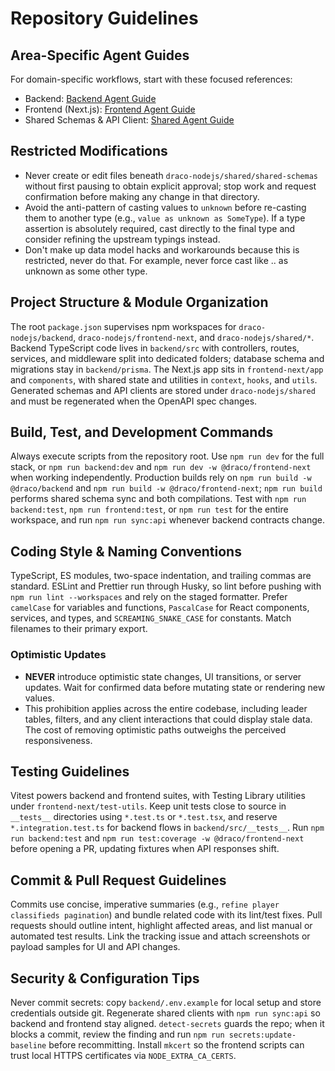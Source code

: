 # Repository Guidelines

## Area-Specific Agent Guides
For domain-specific workflows, start with these focused references:

- Backend: [Backend Agent Guide](draco-nodejs/backend/AGENTS.md)
- Frontend (Next.js): [Frontend Agent Guide](draco-nodejs/frontend-next/AGENTS.md)
- Shared Schemas & API Client: [Shared Agent Guide](draco-nodejs/shared/AGENTS.md)

## Restricted Modifications
- Never create or edit files beneath `draco-nodejs/shared/shared-schemas` without first pausing to obtain explicit approval; stop work and request confirmation before making any change in that directory.
- Avoid the anti-pattern of casting values to `unknown` before re-casting them to another type (e.g., `value as unknown as SomeType`). If a type assertion is absolutely required, cast directly to the final type and consider refining the upstream typings instead.
- Don't make up data model hacks and workarounds because this is restricted, never do that. For example, never force cast like .. as unknown as some other type.

## Project Structure & Module Organization
The root `package.json` supervises npm workspaces for `draco-nodejs/backend`, `draco-nodejs/frontend-next`, and `draco-nodejs/shared/*`. Backend TypeScript code lives in `backend/src` with controllers, routes, services, and middleware split into dedicated folders; database schema and migrations stay in `backend/prisma`. The Next.js app sits in `frontend-next/app` and `components`, with shared state and utilities in `context`, `hooks`, and `utils`. Generated schemas and API clients are stored under `draco-nodejs/shared` and must be regenerated when the OpenAPI spec changes.

## Build, Test, and Development Commands
Always execute scripts from the repository root. Use `npm run dev` for the full stack, or `npm run backend:dev` and `npm run dev -w @draco/frontend-next` when working independently. Production builds rely on `npm run build -w @draco/backend` and `npm run build -w @draco/frontend-next`; `npm run build` performs shared schema sync and both compilations. Test with `npm run backend:test`, `npm run frontend:test`, or `npm run test` for the entire workspace, and run `npm run sync:api` whenever backend contracts change.

## Coding Style & Naming Conventions
TypeScript, ES modules, two-space indentation, and trailing commas are standard. ESLint and Prettier run through Husky, so lint before pushing with `npm run lint --workspaces` and rely on the staged formatter. Prefer `camelCase` for variables and functions, `PascalCase` for React components, services, and types, and `SCREAMING_SNAKE_CASE` for constants. Match filenames to their primary export.

### Optimistic Updates
- **NEVER** introduce optimistic state changes, UI transitions, or server updates. Wait for confirmed data before mutating state or rendering new values.
- This prohibition applies across the entire codebase, including leader tables, filters, and any client interactions that could display stale data. The cost of removing optimistic paths outweighs the perceived responsiveness.

## Testing Guidelines
Vitest powers backend and frontend suites, with Testing Library utilities under `frontend-next/test-utils`. Keep unit tests close to source in `__tests__` directories using `*.test.ts` or `*.test.tsx`, and reserve `*.integration.test.ts` for backend flows in `backend/src/__tests__`. Run `npm run backend:test` and `npm run test:coverage -w @draco/frontend-next` before opening a PR, updating fixtures when API responses shift.

## Commit & Pull Request Guidelines
Commits use concise, imperative summaries (e.g., `refine player classifieds pagination`) and bundle related code with its lint/test fixes. Pull requests should outline intent, highlight affected areas, and list manual or automated test results. Link the tracking issue and attach screenshots or payload samples for UI and API changes.

## Security & Configuration Tips
Never commit secrets: copy `backend/.env.example` for local setup and store credentials outside git. Regenerate shared clients with `npm run sync:api` so backend and frontend stay aligned. `detect-secrets` guards the repo; when it blocks a commit, review the finding and run `npm run secrets:update-baseline` before recommitting. Install `mkcert` so the frontend scripts can trust local HTTPS certificates via `NODE_EXTRA_CA_CERTS`.
